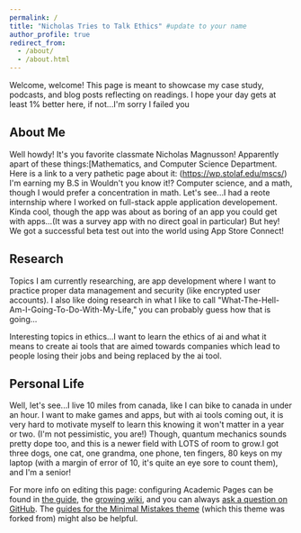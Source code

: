 ```yaml
---
permalink: /
title: "Nicholas Tries to Talk Ethics" #update to your name
author_profile: true
redirect_from: 
  - /about/
  - /about.html
---
```


Welcome, welcome! This page is meant to showcase my case study, podcasts, and blog posts reflecting on readings. I hope your day gets at least 1% better here, if not...I'm sorry I failed you


About Me
---
Well howdy! It's you favorite classmate Nicholas Magnusson! Apparently apart of these things:[Mathematics, and Computer Science Department. Here is a link to a very pathetic page about it:  (https://wp.stolaf.edu/mscs/) I'm earning my B.S in Wouldn't you know it!? Computer science, and a math, though I would prefer a concentration in math. Let's see...I had a reote internship where I worked on full-stack apple application developement. Kinda cool, though the app was about as boring of an app you could get with apps...(It was a survey app with no direct goal in particular) But hey! We got a successful beta test out into the world using App Store Connect!

Research 
---
Topics I am currently researching, are app development where I want to practice proper data management and security (like encrypted user accounts). I also like doing research in what I like to call "What-The-Hell-Am-I-Going-To-Do-With-My-Life," you can probably guess how that is going...

Interesting topics in ethics...I want to learn the ethics of ai and what it means to create ai tools that are aimed towards companies which lead to people losing their jobs and being replaced by the ai tool.

Personal Life
---
Well, let's see...I live 10 miles from canada, like I can bike to canada in under an hour. I want to make games and apps, but with ai tools coming out, it is very hard to motivate myself to learn this knowing it won't matter in a year or two. (I'm not pessimistic, you are!) Though, quantum mechanics sounds pretty dope too, and this is a newer field with LOTS of room to grow.I got three dogs, one cat, one grandma, one phone, ten fingers, 80 keys on my laptop (with a margin of error of 10, it's quite an eye sore to count them), and I'm a senior!


For more info on editing this page: configuring Academic Pages can be found in [the guide](https://academicpages.github.io/markdown/), the [growing wiki](https://github.com/academicpages/academicpages.github.io/wiki), and you can always [ask a question on GitHub](https://github.com/academicpages/academicpages.github.io/discussions). The [guides for the Minimal Mistakes theme](https://mmistakes.github.io/minimal-mistakes/docs/configuration/) (which this theme was forked from) might also be helpful.
